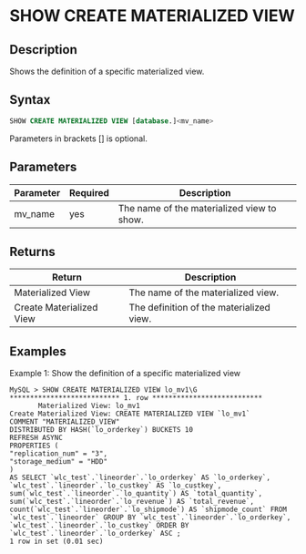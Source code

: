 # SHOW CREATE MATERIALIZED VIEW

## Description

Shows the definition of a specific materialized view.

## Syntax

```SQL
SHOW CREATE MATERIALIZED VIEW [database.]<mv_name>
```

Parameters in brackets [] is optional.

## Parameters

| **Parameter** | **Required** | **Description**                            |
| ------------- | ------------ | ------------------------------------------ |
| mv_name       | yes          | The name of the materialized view to show. |

## Returns

| **Return**               | **Description**                          |
| ------------------------ | ---------------------------------------- |
| Materialized View        | The name of the materialized view.       |
| Create Materialized View | The definition of the materialized view. |

## Examples

Example 1: Show the definition of a specific materialized view

```Plain
MySQL > SHOW CREATE MATERIALIZED VIEW lo_mv1\G
*************************** 1. row ***************************
       Materialized View: lo_mv1
Create Materialized View: CREATE MATERIALIZED VIEW `lo_mv1`
COMMENT "MATERIALIZED_VIEW"
DISTRIBUTED BY HASH(`lo_orderkey`) BUCKETS 10 
REFRESH ASYNC
PROPERTIES (
"replication_num" = "3",
"storage_medium" = "HDD"
)
AS SELECT `wlc_test`.`lineorder`.`lo_orderkey` AS `lo_orderkey`, `wlc_test`.`lineorder`.`lo_custkey` AS `lo_custkey`, sum(`wlc_test`.`lineorder`.`lo_quantity`) AS `total_quantity`, sum(`wlc_test`.`lineorder`.`lo_revenue`) AS `total_revenue`, count(`wlc_test`.`lineorder`.`lo_shipmode`) AS `shipmode_count` FROM `wlc_test`.`lineorder` GROUP BY `wlc_test`.`lineorder`.`lo_orderkey`, `wlc_test`.`lineorder`.`lo_custkey` ORDER BY `wlc_test`.`lineorder`.`lo_orderkey` ASC ;
1 row in set (0.01 sec)
```
